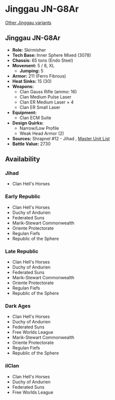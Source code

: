 # Jinggau JN-G8Ar 

[Other Jinggau variants](../jinggau.md) 

## Jinggau JN-G8Ar 

- **Role:** Skirmisher 
- **Tech Base:** Inner Sphere Mixed (3078) 
- **Chassis:** 65 tons (Endo Steel) 
- **Movement:** 5 / 8, XL 
  - **Jumping:** 5 
- **Armor:** 211 (Ferro Fibrous) 
- **Heat Sinks:** 15 (30) 
- **Weapons:** 
  - Clan Gauss Rifle (ammo: 16) 
  - Clan Medium Pulse Laser 
  - Clan ER Medium Laser × 4 
  - Clan ER Small Laser 
- **Equipment:** 
  - Clan ECM Suite 
- **Design Quirks:** 
  - Narrow/Low Profile 
  - Weak Head Armor (2) 
- **Sources:** Shrapnel #12 - Jihad , [Master Unit List](http://masterunitlist.info/Unit/Details/9502) 
- **Battle Value:** 2730 

## Availability 

### Jihad 

- Clan Hell's Horses 

### Early Republic 

- Clan Hell's Horses 
- Duchy of Andurien 
- Federated Suns 
- Marik-Stewart Commonwealth 
- Oriente Protectorate 
- Regulan Fiefs 
- Republic of the Sphere 

### Late Republic 

- Clan Hell's Horses 
- Duchy of Andurien 
- Federated Suns 
- Marik-Stewart Commonwealth 
- Oriente Protectorate 
- Regulan Fiefs 
- Republic of the Sphere 

### Dark Ages 

- Clan Hell's Horses 
- Duchy of Andurien 
- Federated Suns 
- Free Worlds League 
- Marik-Stewart Commonwealth 
- Oriente Protectorate 
- Regulan Fiefs 
- Republic of the Sphere 

### ilClan 

- Clan Hell's Horses 
- Duchy of Andurien 
- Federated Suns 
- Free Worlds League 


